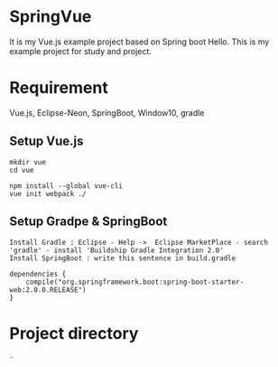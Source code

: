 # SpringVue
It is my Vue.js example project based on Spring boot
Hello. This is my example project for study and project.

# Requirement
Vue.js, Eclipse-Neon, SpringBoot, Window10, gradle

## Setup Vue.js

``` 
mkdir vue
cd vue

npm install --global vue-cli
vue init webpack ./
```

## Setup Gradpe & SpringBoot

```
Install Gradle : Eclipse - Help ->  Eclipse MarketPlace - search 'gradle' - install 'Buildship Gradle Integration 2.0'
Install SpringBoot : write this sentence in build.gradle
```
```
dependencies {
    compile("org.springframework.boot:spring-boot-starter-web:2.0.0.RELEASE")
}
```
 


# Project directory
```
-
